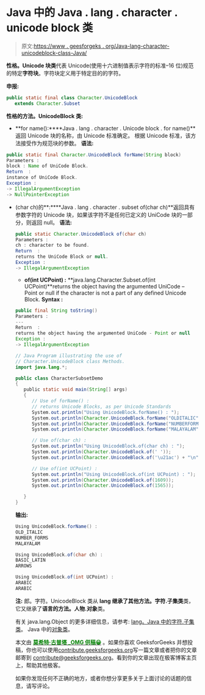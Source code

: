 # Java 中的 Java . lang . character . unicode block 类

> 原文:[https://www . geesforgeks . org/Java-lang-character-unicodeblock-class-Java/](https://www.geeksforgeeks.org/java-lang-character-unicodeblock-class-java/)

**性格。Unicode 块类**代表 Unicode(使用十六进制值表示字符的标准–16 位)规范的特定**字符块**。字符块定义用于特定目的的字符。

**申报:**

```java
public static final class Character.UnicodeBlock
   extends Character.Subset
```

**性格的方法。UnicodeBlock 类:**

*   **for name():****Java . lang . character . Unicode block . for name()**返回 Unicode 块的名称，由 Unicode 标准确定。
    根据 Unicode 标准，该方法接受作为规范块的参数。
    **语法:**

```java
public static final Character.UnicodeBlock forName(String block)
Parameters : 
block : Name of UniCode Block.
Return  :
instance of UniCode Block.
Exception : 
-> IllegalArgumentException
-> NullPointerException

```

*   (char ch)的**:****Java . lang . character . subset of(char ch)**返回具有参数字符的 Unicode 块，如果该字符不是任何已定义的 UniCode 块的一部分，则返回 null。
    **语法:**

    ```java
    public static Character.UnicodeBlock of(char ch)
    Parameters : 
    ch : character to be found.
    Return  :
    returns the UniCode Block or null.
    Exception : 
    -> IllegalArgumentException

    ```

    *   **of(int UCPoint) :** **java.lang.Character.Subset.of(int UCPoint)**returns the object having the argumented UniCode – Point or null if the character is not a part of any defined Unicode Block.
    **Syntax :**

    ```java
    public final String toString()
    Parameters : 
    ---
    Return  :
    returns the object having the argumented UniCode - Point or null
    Exception : 
    -> IllegalArgumentException

    ```

    ```java
    // Java Program illustrating the use of
    // Character.UnicodeBlock class Methods.
    import java.lang.*;

    public class CharacterSubsetDemo 
    {
       public static void main(String[] args) 
       {
          // Use of forName() : 
          // returns Unicode Blocks, as per Unicode Standards
          System.out.println("Using UnicodeBlock.forName() : ");
          System.out.println(Character.UnicodeBlock.forName("OLDITALIC"));
          System.out.println(Character.UnicodeBlock.forName("NUMBERFORMS"));
          System.out.println(Character.UnicodeBlock.forName("MALAYALAM") + "\n");

          // Use of(char ch) :
          System.out.println("Using UnicodeBlock.of(char ch) : ");
          System.out.println(Character.UnicodeBlock.of(' '));
          System.out.println(Character.UnicodeBlock.of('\u21ac') + "\n");

          // Use of(int UCPoint) : 
          System.out.println("Using UnicodeBlock.of(int UCPoint) : ");
          System.out.println(Character.UnicodeBlock.of(1609));    
          System.out.println(Character.UnicodeBlock.of(1565));

       }
    } 
    ```

    **输出:**

    ```java
    Using UnicodeBlock.forName() : 
    OLD_ITALIC
    NUMBER_FORMS
    MALAYALAM

    Using UnicodeBlock.of(char ch) : 
    BASIC_LATIN
    ARROWS

    Using UnicodeBlock.of(int UCPoint) : 
    ARABIC
    ARABIC
    ```

    **注:**
    郎。字符。UnicodeBlock 类从 **lang 继承了其他方法。字符.子集类**类，它又继承了**语言的方法。人物.对象**类。

    有关 java.lang.Object 的更多详细信息，请参考:
    [lang。Java 中的字符.子集类](https://www.geeksforgeeks.org/java-lang-character-subset-class-java/)。
    Java 中的[对象类](https://www.geeksforgeeks.org/object-class-in-java/)。

    本文由 [<font color="green">**莫希特·古普塔 _OMG 供稿😀**</font>](https://www.facebook.com/profile.php?id=100016327034955) 。如果你喜欢 GeeksforGeeks 并想投稿，你也可以使用[contribute.geeksforgeeks.org](http://www.contribute.geeksforgeeks.org)写一篇文章或者把你的文章邮寄到 contribute@geeksforgeeks.org。看到你的文章出现在极客博客主页上，帮助其他极客。

    如果你发现任何不正确的地方，或者你想分享更多关于上面讨论的话题的信息，请写评论。
